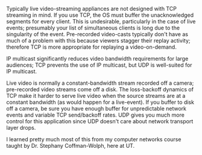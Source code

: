 Typically live video-streaming appliances are not designed with TCP streaming in mind. If you use TCP, the OS must buffer the unacknowledged segments for every client. This is undesirable, particularly in the case of live events; presumably your list of simultaneous clients is long due to the singularity of the event. Pre-recorded video-casts typically don't have as much of a problem with this because viewers stagger their replay activity; therefore TCP is more appropriate for replaying a video-on-demand.

IP multicast significantly reduces video bandwidth requirements for large audiences; TCP prevents the use of IP multicast, but UDP is well-suited for IP multicast.

Live video is normally a constant-bandwidth stream recorded off a camera; pre-recorded video streams come off a disk. The loss-backoff dynamics of TCP make it harder to serve live video when the source streams are at a constant bandwidth (as would happen for a live-event). If you buffer to disk off a camera, be sure you have enough buffer for unpredictable network events and variable TCP send/backoff rates. UDP gives you much more control for this application since UDP doesn't care about network transport layer drops.

I learned pretty much most of this from my computer networks course taught by Dr. Stephany Coffman-Wolph, here at UT.